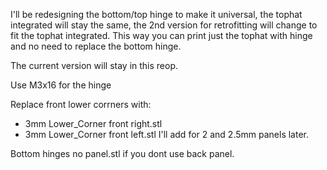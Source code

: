 I'll be redesigning the bottom/top hinge to make it universal, the tophat integrated will stay the same, the 2nd version for retrofitting will change to fit the tophat integrated.
This way you can print just the tophat with hinge and no need to replace the bottom hinge.

The current version will stay in this reop.


Use M3x16 for the hinge

Replace front lower corrners with:
- 3mm Lower_Corner front right.stl
- 3mm Lower_Corner front left.stl
I'll add for 2 and 2.5mm panels later.

Bottom hinges no panel.stl if you dont use back panel. 
